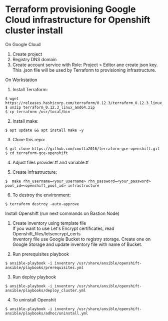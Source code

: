 # Terraform provisioning Google Cloud infrastructure for Openshift cluster install
On Google Cloud
1. Create project
2. Registry DNS domain
3. Create account service with Role: Project > Editor ane create json key.
This .json file will be used by Terraform to provisioning infrastructure.

On Workstation
1. Install Terraform:
```
$ wget https://releases.hashicorp.com/terraform/0.12.3/terraform_0.12.3_linux_amd64.zip 
$ unzip terraform_0.12.3_linux_amd64.zip 
$ cp terraform /usr/local/bin
```

2. Install make:
```
$ apt update && apt install make -y
```

3. Clone this repo:
```
$ git clone https://github.com/cmotta2016/terraform-gce-openshift.git 
$ cd terraform-gce-openshift
```

4. Adjust files provider.tf and variable.tf

5. Create infrastructure:
```
$  make rhn_username=<your_username> rhn_password=<your_password> pool_id=<openshift_pool_id> infrastructure
```

6. To destroy the environment:
```
$ terraform destroy -auto-approve
```

Install Openshift (run next commands on Bastion Node)
1. Create inventory using template file  
If you want to use Let's Encrypt certificates, read Openshift_files/letsencrypt_certs  
Inventory file use Google Bucket to registry storage. Create one on Google Storage and update inventory file with name of Bucket.

2. Run prerequisites playbook
```
$ ansible-playbook -i inventory /usr/share/ansible/openshift-ansible/playbooks/prerequisites.yml
```

3. Run deploy playbook
```
$ ansible-playbook -i inventory /usr/share/ansible/openshift-ansible/playbooks/deploy_cluster.yml
```

4. To uninstall Openshit
```
$ ansible-playbook -i inventory /usr/share/ansible/openshift-ansible/playbooks/adhoc/uninstall.yml
```
